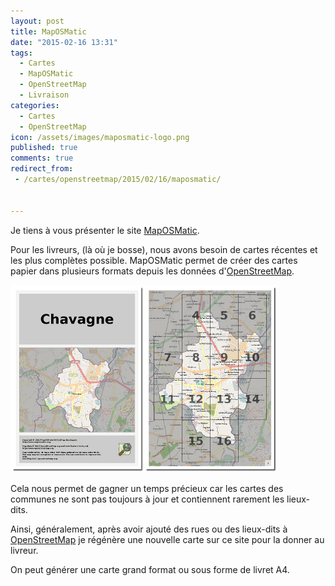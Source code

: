 ```yaml
---
layout: post
title: MapOSMatic
date: "2015-02-16 13:31"
tags:
  - Cartes
  - MapOSMatic
  - OpenStreetMap
  - Livraison
categories:
  - Cartes
  - OpenStreetMap
icon: /assets/images/maposmatic-logo.png
published: true
comments: true
redirect_from:
 - /cartes/openstreetmap/2015/02/16/maposmatic/


---
```


Je tiens à vous présenter le site [MapOSMatic](http://maposmatic.org).

Pour les livreurs, (là où je bosse), nous avons besoin de cartes récentes et les
plus complètes possible.
MapOSMatic permet de créer des cartes papier dans plusieurs formats depuis les données
 d'[OpenStreetMap][2d697c51].


<!--more-->

![MapOSMatic sample](/assets/images/maposmatic-logo.png)


Cela nous permet de gagner un temps précieux car les cartes des communes ne sont pas toujours
à jour et contiennent rarement les lieux-dits.

Ainsi, généralement, après avoir ajouté des rues ou des lieux-dits à [OpenStreetMap][2d697c51]
je régénère une nouvelle carte sur ce site pour la donner au livreur.

On peut générer une carte grand format ou sous forme de livret A4.

[2d697c51]: /tags.html#OpenStreetMap-ref "OpenStreetMap"
